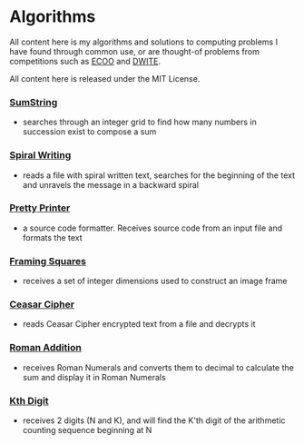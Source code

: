 # Algorithms
All content here is my algorithms and solutions to computing problems I have found through common use, or are thought-of problems from competitions such as [ECOO](http://ecoocs.org/) and [DWITE](http://dwite.ca/).

All content here is released under the MIT License.

### <a href="https://github.com/perroned/Algorithms/tree/master/Sum%20String%20(ECOO%202010)" target="_blank">SumString</a>
- searches through an integer grid to find how many numbers in succession exist to compose a sum

### <a href="https://github.com/perroned/Algorithms/tree/master/Spiral%20Writing%20(ECOO%202010)" target="_blank">Spiral Writing</a>
- reads a file with spiral written text, searches for the beginning of the text and unravels the message in a backward spiral

### <a href="https://github.com/perroned/Algorithms/tree/master/Pretty%20Printer%20(ECOO%201988)" target="_blank">Pretty Printer</a>
- a source code formatter. Receives source code from an input file and formats the text

### <a href="https://github.com/perroned/Algorithms/tree/master/Framing%20Squares%20(ECOO%202010)" target="_blank">Framing Squares</a>
- receives a set of integer dimensions used to construct an image frame

### <a href="https://github.com/perroned/Algorithms/tree/master/Ceasar%20Cipher%20(ECOO%202004)" target="_blank">Ceasar Cipher</a>
- reads Ceasar Cipher encrypted text from a file and decrypts it

### <a href="https://github.com/perroned/Algorithms/tree/master/Roman%20Addition%20(ECOO%202010)" target="_blank">Roman Addition</a>
- receives Roman Numerals and converts them to decimal to calculate the sum and display it in Roman Numerals

### <a href="https://github.com/perroned/Algorithms/tree/master/Kth%20Digit%20Beginning%20at%20N%20(ECOO%201995)" target="_blank">Kth Digit</a>
- receives 2 digits (N and K), and will find the K'th digit of the arithmetic counting sequence beginning at N
